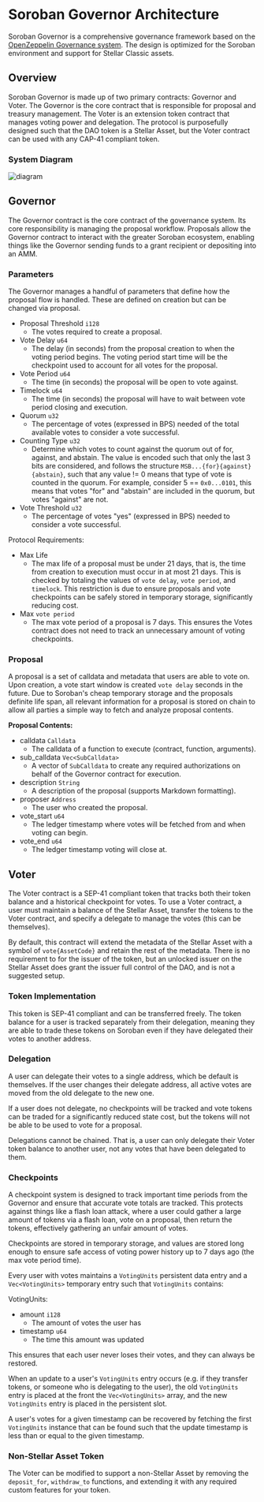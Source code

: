# Soroban Governor Architecture
Soroban Governor is a comprehensive governance framework based on the [OpenZeppelin Governance system](https://docs.openzeppelin.com/contracts/5.x/governance). The design is optimized for the Soroban environment and support for Stellar Classic assets.

## Overview

Soroban Governor is made up of two primary contracts: Governor and Voter. The Governor is the core contract that is responsible for proposal and treasury management. The Voter is an extension token contract that manages voting power and delegation. The protocol is purposefully designed such that the DAO token is a Stellar Asset, but the Voter contract can be used with any CAP-41 compliant token.

### System Diagram

![diagram](images/system_diagram.svg)

## Governor

The Governor contract is the core contract of the governance system. Its core responsibility is managing the proposal workflow. Proposals allow the Governor contract to interact with the greater Soroban ecosystem, enabling things like the Governor sending funds to a grant recipient or depositing into an AMM.

### Parameters

The Governor manages a handful of parameters that define how the proposal flow is handled. These are defined on creation but can be changed via proposal.

* Proposal Threshold `i128`
    * The votes required to create a proposal.
* Vote Delay `u64`
    * The delay (in seconds) from the proposal creation to when the voting period begins. The voting period start time will be the checkpoint used to account for all votes for the proposal.
* Vote Period `u64`
    * The time (in seconds) the proposal will be open to vote against.
* Timelock `u64`
    * The time (in seconds) the proposal will have to wait between vote period closing and execution.
* Quorum `u32`
    * The percentage of votes (expressed in BPS) needed of the total available votes to consider a vote successful.
* Counting Type `u32`
    * Determine which votes to count against the quorum out of for, against, and abstain. The value is encoded such that only the last 3 bits are considered, and follows the structure `MSB...{for}{against}{abstain}`, such that any value != 0 means that type of vote is counted in the quorum. For example, consider 5 == `0x0...0101`, this means that votes "for" and "abstain" are included in the quorum, but votes "against" are not.
* Vote Threshold `u32`
    * The percentage of votes "yes" (expressed in BPS) needed to consider a vote successful.

Protocol Requirements:
* Max Life
    * The max life of a proposal must be under 21 days, that is, the time from creation to execution must occur in at most 21 days. This is checked by totaling the values of `vote delay`, `vote period`, and `timelock`. This restriction is due to ensure proposals and vote checkpoints can be safely stored in temporary storage, significantly reducing cost.
* Max `vote period`
    * The max vote period of a proposal is 7 days. This ensures the Votes contract does not need to track an unnecessary amount of voting checkpoints.

### Proposal

A proposal is a set of calldata and metadata that users are able to vote on. Upon creation, a vote start window is created `vote delay` seconds in the future. Due to Soroban's cheap temporary storage and the proposals definite life span, all relevant information for a proposal is stored on chain to allow all parties a simple way to fetch and analyze proposal contents.

**Proposal Contents:**
* calldata `Calldata`
    * The calldata of a function to execute (contract, function, arguments).
* sub_calldata `Vec<SubCalldata>`
    * A vector of `SubCalldata` to create any required authorizations on behalf of the Governor contract for execution.
* description `String`
    * A description of the proposal (supports Markdown formatting).
* proposer `Address`
    * The user who created the proposal.
* vote_start `u64`
    * The ledger timestamp where votes will be fetched from and when voting can begin.
* vote_end `u64`
    * The ledger timestamp voting will close at.

## Voter

The Voter contract is a SEP-41 compliant token that tracks both their token balance and a historical checkpoint for votes. To use a Voter contract, a user must maintain a balance of the Stellar Asset, transfer the tokens to the Voter contract, and specify a delegate to manage the votes (this can be themselves).

By default, this contract will extend the metadata of the Stellar Asset with a symbol of `vote{AssetCode}` and retain the rest of the metadata. There is no requirement to for the issuer of the token, but an unlocked issuer on the Stellar Asset does grant the issuer full control of the DAO, and is not a suggested setup.

### Token Implementation

This token is SEP-41 compliant and can be transferred freely. The token balance for a user is tracked separately from their delegation, meaning they are able to trade these tokens on Soroban even if they have delegated their votes to another address.

### Delegation

A user can delegate their votes to a single address, which be default is themselves. If the user changes their delegate address, all active votes are moved from the old delegate to the new one.

If a user does not delegate, no checkpoints will be tracked and vote tokens can be traded for a significantly reduced state cost, but the tokens will not be able to be used to vote for a proposal.

Delegations cannot be chained. That is, a user can only delegate their Voter token balance to another user, not any votes that have been delegated to them.

### Checkpoints

A checkpoint system is designed to track important time periods from the Governor and ensure that accurate vote totals are tracked. This protects against things like a flash loan attack, where a user could gather a large amount of tokens via a flash loan, vote on a proposal, then return the tokens, effectively gathering an unfair amount of votes.

Checkpoints are stored in temporary storage, and values are stored long enough to ensure safe access of voting power history up to 7 days ago (the max vote period time).

Every user with votes maintains a `VotingUnits` persistent data entry and a `Vec<VotingUnits>` temporary entry such that `VotingUnits` contains:

VotingUnits:
* amount `i128`
    * The amount of votes the user has
* timestamp `u64`
    * The time this amount was updated

This ensures that each user never loses their votes, and they can always be restored.

When an update to a user's `VotingUnits` entry occurs (e.g. if they transfer tokens, or someone who is delegating to the user), the old `VotingUnits` entry is placed at the front the `Vec<VotingUnits>` array, and the new `VotingUnits` entry is placed in the persistent slot.

A user's votes for a given timestamp can be recovered by fetching the first `VotingUnits` instance that can be found such that the update timestamp is less than or equal to the given timestamp.

### Non-Stellar Asset Token

The Voter can be modified to support a non-Stellar Asset by removing the `deposit_for`, `withdraw_to` functions, and extending it with any required custom features for your token.